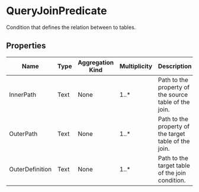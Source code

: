 # QueryJoinPredicate
Condition that defines the relation between to tables.
## Properties
|Name|Type|Aggregation Kind|Multiplicity|Description|
|--|--|--|--|--|
|InnerPath|Text|None|1..*|Path to the property of the source table of the join.|
|OuterPath|Text|None|1..*|Path to the property of the target table of the join.|
|OuterDefinition|Text|None|1..*|Path to the target table of the join condition.|
